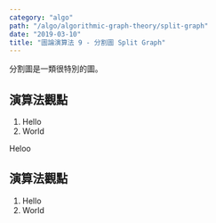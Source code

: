 ```yaml
---
category: "algo"
path: "/algo/algorithmic-graph-theory/split-graph"
date: "2019-03-10"
title: "圖論演算法 9 - 分割圖 Split Graph"
---
```


分割圖是一類很特別的圖。

<theorem c='is-primary'>

## 演算法觀點

1. Hello
2. World

</theorem>

Heloo

<theorem c='is-info'>

## 演算法觀點

1. Hello
2. World

</theorem>